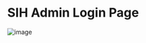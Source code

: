 # SIH Admin Login Page
![image](https://user-images.githubusercontent.com/60315832/158020871-7c718d0a-c24a-45db-a5bd-1b21eda78923.png)

